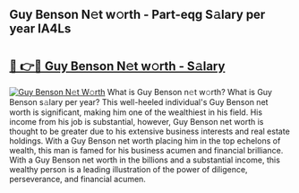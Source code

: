 ## Guy Benson N𝚎t w𝚘rth - Part-eqg S𝚊lary per year lA4Ls

# <h2><a href="http://gc41rm.nevu.top/?p=Guy+Benson">🔗 👉🔴 Guy Benson N𝚎t w𝚘rth - S𝚊lary</a></h2>

[![Guy Benson N𝚎t W𝚘rth](https://i.imgur.com/Oavwk0R.jpeg)](http://gc41rm.nevu.top/?p=Guy+Benson)
What is Guy Benson n𝚎t w𝚘rth? What is Guy Benson s𝚊lary per year?
This well-heeled individual's Guy Benson net worth is significant, making him one of the wealthiest in his field. His income from his job is substantial, however, Guy Benson net worth is thought to be greater due to his extensive business interests and real estate holdings. With a Guy Benson net worth placing him in the top echelons of wealth, this man is famed for his business acumen and financial brilliance. With a Guy Benson net worth in the billions and a substantial income, this wealthy person is a leading illustration of the power of diligence, perseverance, and financial acumen.

